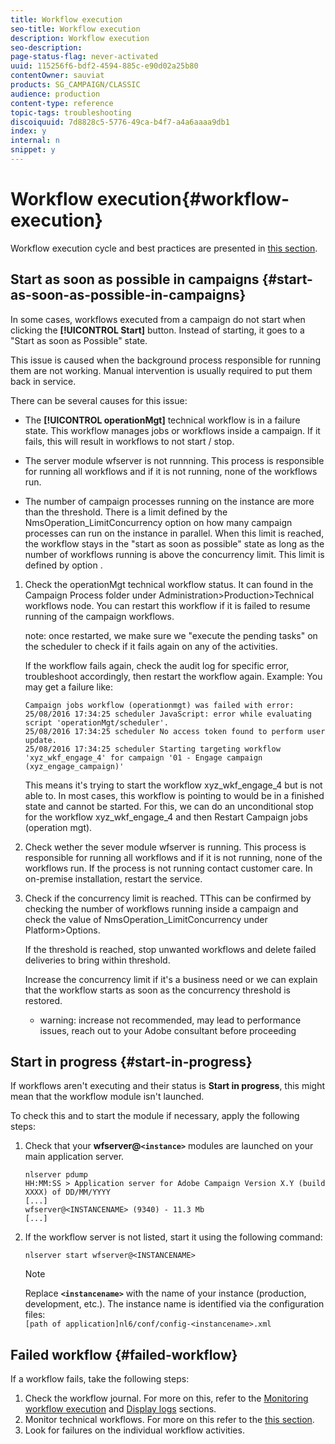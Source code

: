 ```yaml
---
title: Workflow execution
seo-title: Workflow execution
description: Workflow execution
seo-description: 
page-status-flag: never-activated
uuid: 115256f6-bdf2-4594-885c-e90d02a25b80
contentOwner: sauviat
products: SG_CAMPAIGN/CLASSIC
audience: production
content-type: reference
topic-tags: troubleshooting
discoiquuid: 7d8828c5-5776-49ca-b4f7-a4a6aaaa9db1
index: y
internal: n
snippet: y
---
```


# Workflow execution{#workflow-execution}

Workflow execution cycle and best practices are presented in [this section](../../workflow/using/executing-a-workflow.md).

## Start as soon as possible in campaigns {#start-as-soon-as-possible-in-campaigns}

In some cases, workflows executed from a campaign do not start when clicking the **[!UICONTROL Start]** button. Instead of starting, it goes to a "Start as soon as Possible" state.

This issue is caused when the background process responsible for running them are not working. Manual intervention is usually required to put them back in service.

There can be several causes for this issue:

* The **[!UICONTROL operationMgt]** technical workflow is in a failure state. This workflow manages jobs or workflows inside a campaign. If it fails, this will result in workflows to not start / stop.

* The server module wfserver is not runnning. This process is responsible for running all workflows and if it is not running, none of the workflows run.

* The number of campaign processes running on the instance are more than the threshold. There is a limit defined by the NmsOperation_LimitConcurrency option on how many campaign processes can run on the instance in parallel. When this limit is reached, the workflow stays in the "start as soon as possible" state as long as the number of workflows running is above the concurrency limit. This limit is defined by option .

1. Check the operationMgt technical workflow status. It can found in the Campaign Process folder under  Administration>Production>Technical workflows node. You can restart this workflow if it is failed to resume running of the campaign workflows.

    note: once restarted, we make sure we "execute the pending tasks" on the scheduler to check if it fails again on any of the activities.

    If the workflow fails again, check the audit log for specific error, troubleshoot accordingly, then restart the workflow again.
    Example: You may get a failure like:

    ```
    Campaign jobs workflow (operationmgt) was failed with error:
    25/08/2016 17:34:25 scheduler JavaScript: error while evaluating script 'operationMgt/scheduler'.
    25/08/2016 17:34:25 scheduler No access token found to perform user update.
    25/08/2016 17:34:25 scheduler Starting targeting workflow 'xyz_wkf_engage_4' for campaign '01 - Engage campaign (xyz_engage_campaign)'
    ```

    This means it's trying to start the workflow xyz_wkf_engage_4 but is not able to. In most cases, this workflow is pointing to would be in a finished state and cannot be started. For this, we can do an unconditional stop for the workflow xyz_wkf_engage_4 and then Restart Campaign jobs (operation mgt).

1. Check wether the sever module wfserver is running. This process is responsible for running all workflows and if it is not running, none of the workflows run. If the process is not running contact customer care. In on-premise installation, restart the service.

1. Check if the concurrency limit is reached. TThis can be confirmed by checking the number of workflows running inside a campaign and check the value of NmsOperation_LimitConcurrency under Platform>Options.

    If the threshold is reached, stop unwanted workflows and delete failed deliveries to bring within threshold.

    Increase the concurrency limit if it's a business need or we can explain that the workflow starts as soon as the concurrency threshold is restored.
    + warning: increase not recommended, may lead to performance issues, reach out to your Adobe consultant before proceeding

## Start in progress {#start-in-progress}

If workflows aren't executing and their status is **Start in progress**, this might mean that the workflow module isn't launched.

To check this and to start the module if necessary, apply the following steps:

1. Check that your **wfserver@`<instance>`** modules are launched on your main application server.

   ```
   nlserver pdump
   HH:MM:SS > Application server for Adobe Campaign Version X.Y (build XXXX) of DD/MM/YYYY
   [...]
   wfserver@<INSTANCENAME> (9340) - 11.3 Mb
   [...]
   ```

1. If the workflow server is not listed, start it using the following command:

   ```
   nlserver start wfserver@<INSTANCENAME>
   ```

   >[!NOTE]
   >
   >Replace **`<instancename>`** with the name of your instance (production, development, etc.). The instance name is identified via the configuration files:   
   >`[path of application]nl6/conf/config-<instancename>.xml`

## Failed workflow {#failed-workflow}

If a workflow fails, take the following steps:

1. Check the workflow journal. For more on this, refer to the [Monitoring workflow execution](../../workflow/using/executing-a-workflow.md#monitoring-workflow-execution) and [Display logs](../../workflow/using/executing-a-workflow.md#displaying-logs) sections.
1. Monitor technical workflows. For more on this refer to the [this section](../../workflow/using/executing-a-workflow.md#monitoring-technical-workflows). 
1. Look for failures on the individual workflow activities.

